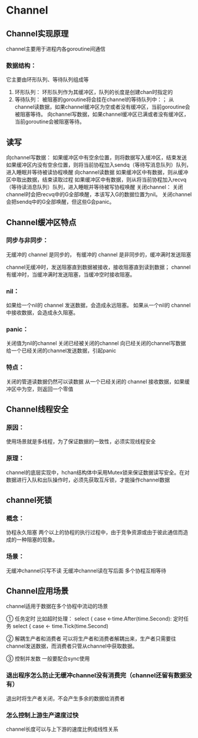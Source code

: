 # Channel

## Channel实现原理
channel主要用于进程内各goroutine间通信
### 数据结构：
它主要由环形队列、等待队列组成等
1. 环形队列：
环形队列作为其缓冲区，队列的长度是创建chan时指定的
2. 等待队列：
被阻塞的goroutine将会挂在channel的等待队列中：；
		从channel读数据，如果channel缓冲区为空或者没有缓冲区，当前goroutine会被阻塞等待。
		向channel写数据，如果channel缓冲区已满或者没有缓冲区，当前goroutine会被阻塞等待。

## 读写
向channel写数据：
		如果缓冲区中有空余位置，则将数据写入缓冲区，结束发送
		如果缓冲区内没有空余位置，则将当前协程加入sendq（等待写消息队列）队列，进入睡眠并等待被读协程唤醒
向channel读数据
		如果缓冲区中有数据，则从缓冲区中取出数据，结束读取过程
		如果缓冲区中有数据，则从将当前协程加入recvq（等待读消息队列）队列，进入睡眠并等待被写协程唤醒
关闭channel：
		关闭channel时会把recvq中的G全部唤醒，本该写入G的数据位置为nil。
		关闭channel会把sendq中的G全部唤醒，但这些G会panic。

## Channel缓冲区特点
### 同步与非同步：
无缓冲的 channel 是同步的，
有缓冲的 channel 是非同步的，缓冲满时发送阻塞
		 
channel无缓冲时，发送阻塞直到数据被接收，接收阻塞直到读到数据；
channel有缓冲时，当缓冲满时发送阻塞，当缓冲空时接收阻塞。

### nil：
如果给一个nil的 channel 发送数据，会造成永远阻塞。 
如果从一个nil的 channel 中接收数据，会造成永久阻塞。

### panic： 
关闭值为nil的channel
关闭已经被关闭的channel
向已经关闭的channel写数据
给一个已经关闭的channel发送数据，引起panic

### 特点：
关闭的管道读数据仍然可以读数据
从一个已经关闭的 channel 接收数据，如果缓冲区中为空，则返回一个零值 

## Channel线程安全
### 原因：
使用场景就是多线程，为了保证数据的一致性，必须实现线程安全

### 原理：
channel的底层实现中，hchan结构体中采用Mutex锁来保证数据读写安全。在对数据进行入队和出队操作时，必须先获取互斥锁，才能操作channel数据

## channel死锁
### 概念：
协程永久阻塞
两个以上的协程的执行过程中，由于竞争资源或由于彼此通信而造成的一种阻塞的现象。

### 场景：
无缓冲channel只写不读
无缓冲channel读在写后面
多个协程互相等待

## Channel应用场景
channel适用于数据在多个协程中流动的场景

① 任务定时
比如超时处理：
select {
    case <-time.After(time.Second):
定时任务
select {
    case <- time.Tick(time.Second)

② 解耦生产者和消费者
可以将生产者和消费者解耦出来，生产者只需要往channel发送数据，而消费者只管从channel中获取数据。

③ 控制并发数
一般要配合sync使用

### 退出程序怎么防止无缓冲channel没有消费完（channel还留有数据没有）
退出时将生产者关闭，不会产生多余的数据给消费者

### 怎么控制上游生产速度过快
channel长度可以与上下游的速度比例成线性关系